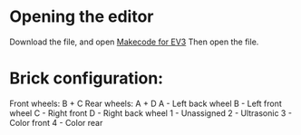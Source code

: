 # Opening the editor
Download the file, and open [Makecode for EV3](https://makecode.mindstorms.com/#editor)
Then open the file.

# Brick configuration:
Front wheels: B + C
Rear wheels: A + D
A - Left back wheel
B - Left front wheel
C - Right front
D - Right back wheel
1 - Unassigned
2 - Ultrasonic
3 - Color front
4 - Color rear
